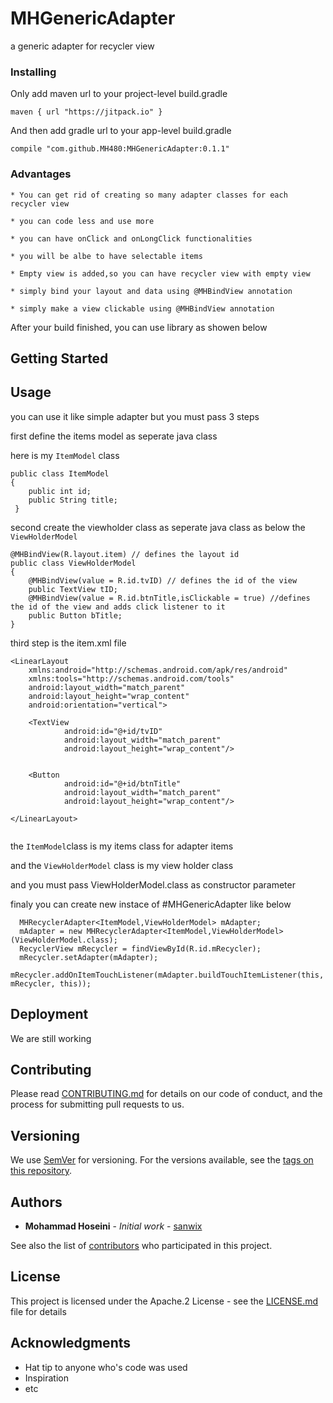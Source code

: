 # MHGenericAdapter
a generic adapter for recycler view

### Installing

Only add maven url to your project-level build.gradle

```
maven { url "https://jitpack.io" }
```

And then add gradle url to your app-level build.gradle

```
compile "com.github.MH480:MHGenericAdapter:0.1.1"
```
### Advantages
    * You can get rid of creating so many adapter classes for each recycler view
    
    * you can code less and use more
    
    * you can have onClick and onLongClick functionalities
    
    * you will be albe to have selectable items
    
    * Empty view is added,so you can have recycler view with empty view
    
    * simply bind your layout and data using @MHBindView annotation
    
    * simply make a view clickable using @MHBindView annotation
    
After your build finished, you can use library as showen below

## Getting Started

## Usage
you can use it like simple adapter but you must pass 3 steps

first define the items model as seperate java class

here is my ```ItemModel``` class
```MHGenericAdapter
public class ItemModel
{
    public int id;
    public String title;
 }
```

second create the viewholder class as seperate java class as below
the ```ViewHolderModel```
```
@MHBindView(R.layout.item) // defines the layout id
public class ViewHolderModel
{
    @MHBindView(value = R.id.tvID) // defines the id of the view
    public TextView tID;
    @MHBindView(value = R.id.btnTitle,isClickable = true) //defines the id of the view and adds click listener to it
    public Button bTitle;
}
```
third step is the item.xml file
```
<LinearLayout
    xmlns:android="http://schemas.android.com/apk/res/android"
    xmlns:tools="http://schemas.android.com/tools"
    android:layout_width="match_parent"
    android:layout_height="wrap_content"
    android:orientation="vertical">
    
    <TextView
            android:id="@+id/tvID"
            android:layout_width="match_parent"
            android:layout_height="wrap_content"/>
            
            
    <Button
            android:id="@+id/btnTitle"
            android:layout_width="match_parent"
            android:layout_height="wrap_content"/>
    
</LinearLayout>
    
```
the ```ItemModel```class is my items class for adapter items

and the ```ViewHolderModel``` class is my view holder class

and you must pass ViewHolderModel.class as constructor parameter


finaly you can create new instace of #MHGenericAdapter  like below

```
  MHRecyclerAdapter<ItemModel,ViewHolderModel> mAdapter;
  mAdapter = new MHRecyclerAdapter<ItemModel,ViewHolderModel>(ViewHolderModel.class);
  RecyclerView mRecycler = findViewById(R.id.mRecycler);
  mRecycler.setAdapter(mAdapter);
  mRecycler.addOnItemTouchListener(mAdapter.buildTouchItemListener(this, mRecycler, this));
```

## Deployment

We are still working

## Contributing

Please read [CONTRIBUTING.md](https://gist.github.com/PurpleBooth/b24679402957c63ec426) for details on our code of conduct, and the process for submitting pull requests to us.

## Versioning

We use [SemVer](http://semver.org/) for versioning. For the versions available, see the [tags on this repository](https://github.com/MH480/MHGenericAdapter/0.1.1). 

## Authors

* **Mohammad Hoseini** - *Initial work* - [sanwix](https://github.com/MH480)

See also the list of [contributors](https://github.com/MH480/MHGenericAdapter/contributors) who participated in this project.

## License

This project is licensed under the Apache.2 License - see the [LICENSE.md](LICENSE.md) file for details

## Acknowledgments

* Hat tip to anyone who's code was used
* Inspiration
* etc
